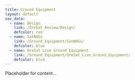```yaml
---
title: Ground Equipment
layout: default
nav_data:
  - name: Design
    link: /OreSat_Review/Design/
    defcolor: red
  - name: SatNOGs
    link: /Ground_Equipment/SatNOGs/
    defcolor: blue
  - name: OreSat Live Ground Equipment
    link: /Ground_Equipment/OreSat_Live_Ground_Equipment/
    defcolor: blue
---
```



Placeholder for content...
